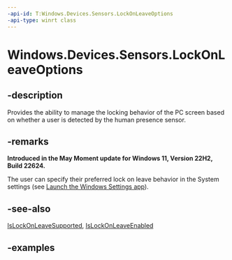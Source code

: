 ```yaml
---
-api-id: T:Windows.Devices.Sensors.LockOnLeaveOptions
-api-type: winrt class
---
```


# Windows.Devices.Sensors.LockOnLeaveOptions

<!--
public sealed class LockOnLeaveOptions
-->

## -description

Provides the ability to manage the locking behavior of the PC screen based on whether a user is detected by the human presence sensor.

## -remarks

**Introduced in the May Moment update for Windows 11, Version 22H2, Build 22624.**

The user can specify their preferred lock on leave behavior in the System settings (see [Launch the Windows Settings app](/windows/uwp/launch-resume/launch-settings-app#system)).

## -see-also

[IsLockOnLeaveSupported](humanpresencefeatures_islockonleavesupported.md), [IsLockOnLeaveEnabled](humanpresencesettings_islockonleaveenabled.md)

## -examples
